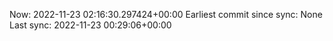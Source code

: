 Now: 2022-11-23 02:16:30.297424+00:00 Earliest commit since sync: None Last sync: 2022-11-23 00:29:06+00:00
